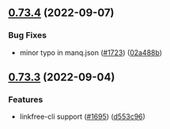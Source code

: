 ## [0.73.4](https://github.com/<useraname>/<repoName>/compare/v0.73.4) (2022-09-07)


### Bug Fixes

* minor typo in manq.json ([#1723](https://github.com/<useraname>/<repoName>/issues/1723)) ([02a488b](https://github.com/<useraname>/<repoName>/commit/xxxxx))



## [0.73.3](https://github.com/EddieHubCommunity/LinkFree/compare/v0.73.2...v0.73.3) (2022-09-04)


### Features

* linkfree-cli support ([#1695](https://github.com/<useraname>/<repoName>/issues/1695)) ([d553c96](https://github.com/<useraname>/<repoName>/commit/xxxxx))
